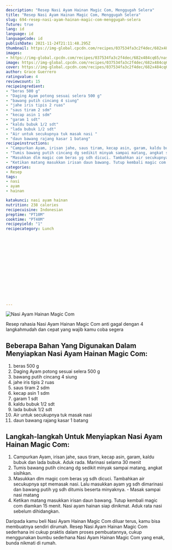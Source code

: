 ```yaml
---
description: "Resep Nasi Ayam Hainan Magic Com, Menggugah Selera"
title: "Resep Nasi Ayam Hainan Magic Com, Menggugah Selera"
slug: 694-resep-nasi-ayam-hainan-magic-com-menggugah-selera
future: true
lang: id
language: id
languageCode: id
publishDate: 2021-11-24T21:11:48.295Z 
thumbnail: https://img-global.cpcdn.com/recipes/037534fa3c2f4dec/682x484cq65/nasi-ayam-hainan-magic-com-foto-resep-utama.webp
images:
- https://img-global.cpcdn.com/recipes/037534fa3c2f4dec/682x484cq65/nasi-ayam-hainan-magic-com-foto-resep-utama.webp
image: https://img-global.cpcdn.com/recipes/037534fa3c2f4dec/682x484cq65/nasi-ayam-hainan-magic-com-foto-resep-utama.webp
cover: https://img-global.cpcdn.com/recipes/037534fa3c2f4dec/682x484cq65/nasi-ayam-hainan-magic-com-foto-resep-utama.webp
author: Grace Guerrero
ratingvalue: 4
reviewcount: 15
recipeingredient:
- "beras 500 g"
- "Daging Ayam potong sesuai selera 500 g"
- "bawang putih cincang 4 siung"
- "jahe iris tipis 2 ruas"
- "saus tiram 2 sdm"
- "kecap asin 1 sdm"
- "garam 1 sdt"
- "kaldu bubuk 1/2 sdt"
- "lada bubuk 1/2 sdt"
- "Air untuk secukupnya tuk masak nasi "
- "daun bawang rajang kasar 1 batang"
recipeinstructions:
- "Campurkan Ayam, irisan jahe, saus tiram, kecap asin, garam, kaldu bubuk dan lada bubuk. Aduk rada. Marinasi selama 30 menit"
- "Tumis bawang putih cincang dg sedikit minyak sampai matang, angkat sisihkan."
- "Masukkan dlm magic com beras yg sdh dicuci. Tambahkan air secukupnya spt memasak nasi. Lalu masukkan ayam yg sdh dimarinasi dan bawang putih yg sdh ditumis beserta minyaknya. Masak sampai nasi matang"
- "Ketikan matang masukkan irisan daun bawang. Tutup kembali magic com diamkan 15 menit. Nasi ayam hainan siap dinikmat. Aduk rata nasi sebelum dihidangkan."
categories:
- Resep
tags:
- nasi
- ayam
- hainan

katakunci: nasi ayam hainan 
nutrition: 238 calories
recipecuisine: Indonesian
preptime: "PT10M"
cooktime: "PT40M"
recipeyield: "1"
recipecategory: Lunch


     
    
    
    
    
    
    
    
    
    
    
      
    
---
```



![Nasi Ayam Hainan Magic Com](https://img-global.cpcdn.com/recipes/037534fa3c2f4dec/682x484cq65/nasi-ayam-hainan-magic-com-foto-resep-utama.webp)

Resep rahasia Nasi Ayam Hainan Magic Com  anti gagal dengan 4 langkahmudah dan cepat yang wajib kamu coba segera

<!--inarticleads1-->

## Beberapa Bahan Yang Digunakan Dalam Menyiapkan Nasi Ayam Hainan Magic Com:

1. beras 500 g
1. Daging Ayam potong sesuai selera 500 g
1. bawang putih cincang 4 siung
1. jahe iris tipis 2 ruas
1. saus tiram 2 sdm
1. kecap asin 1 sdm
1. garam 1 sdt
1. kaldu bubuk 1/2 sdt
1. lada bubuk 1/2 sdt
1. Air untuk secukupnya tuk masak nasi 
1. daun bawang rajang kasar 1 batang



<!--inarticleads2-->

## Langkah-langkah Untuk Menyiapkan Nasi Ayam Hainan Magic Com:

1. Campurkan Ayam, irisan jahe, saus tiram, kecap asin, garam, kaldu bubuk dan lada bubuk. Aduk rada. Marinasi selama 30 menit
1. Tumis bawang putih cincang dg sedikit minyak sampai matang, angkat sisihkan.
1. Masukkan dlm magic com beras yg sdh dicuci. Tambahkan air secukupnya spt memasak nasi. Lalu masukkan ayam yg sdh dimarinasi dan bawang putih yg sdh ditumis beserta minyaknya. - Masak sampai nasi matang
1. Ketikan matang masukkan irisan daun bawang. Tutup kembali magic com diamkan 15 menit. Nasi ayam hainan siap dinikmat. Aduk rata nasi sebelum dihidangkan.




Daripada kamu beli  Nasi Ayam Hainan Magic Com  diluar terus, kamu  bisa membuatnya sendiri dirumah. Resep  Nasi Ayam Hainan Magic Com  sederhana ini cukup praktis dalam proses pembuatannya, cukup menggunakan bumbu sederhana  Nasi Ayam Hainan Magic Com  yang enak, bunda nikmati di rumah.
